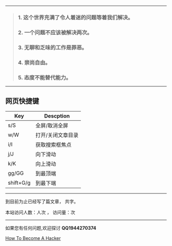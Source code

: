

---
> ### 1. 这个世界充满了令人着迷的问题等着我们解决。
> ### 2. 一个问题不应该被解决两次。
> ### 3. 无聊和乏味的工作是罪恶。
> ### 4. 崇尚自由。
> ### 5. 态度不能替代能力。

---








## 网页快捷键

| Key       | Descption         |
| --------- | ----------------- |
| s/S       | 全屏/取消全屏     |
| w/W       | 打开/关闭文章目录 |
| i/I       | 获取搜索框焦点    |
| j/J       | 向下滑动          |
| k/K       | 向上滑动          |
| gg/GG     | 到最顶端          |
| shift+G/g | 到最下端          |


---

到目前为止已经写了<code class="article_number"></code>篇文章， 共<code class="site_word_count"></code>字。

本站访问人数：<code class="site_uv"></code>人次 ， 访问量：<code class="site_pv"></code>次

---

如果您有任何问题,欢迎探讨 **QQ1944270374**

[How To Become A Hacker](https://translations.readthedocs.io/en/latest/hacker_howto.html)